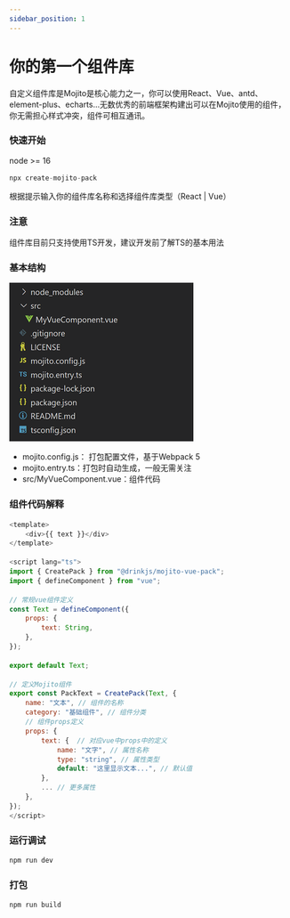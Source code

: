 ```yaml
---
sidebar_position: 1
---
```


# 你的第一个组件库

自定义组件库是Mojito是核心能力之一，你可以使用React、Vue、antd、element-plus、echarts...无数优秀的前端框架构建出可以在Mojito使用的组件，你无需担心样式冲突，组件可相互通讯。

### 快速开始

node >= 16

```js
npx create-mojito-pack
```
根据提示输入你的组件库名称和选择组件库类型（React | Vue）

### 注意

组件库目前只支持使用TS开发，建议开发前了解TS的基本用法

### 基本结构

![基本结构](./img/first.jpg)

- mojito.config.js： 打包配置文件，基于Webpack 5
- mojito.entry.ts：打包时自动生成，一般无需关注
- src/MyVueComponent.vue：组件代码

### 组件代码解释

```js
<template>
	<div>{{ text }}</div>
</template>

<script lang="ts">
import { CreatePack } from "@drinkjs/mojito-vue-pack";
import { defineComponent } from "vue";

// 常规vue组件定义
const Text = defineComponent({
	props: {
		text: String,
	},
});

export default Text;

// 定义Mojito组件
export const PackText = CreatePack(Text, {
	name: "文本", // 组件的名称
	category: "基础组件", // 组件分类
    // 组件props定义
	props: {
		text: {  // 对应vue中props中的定义
			name: "文字", // 属性名称
			type: "string", // 属性类型
			default: "这里显示文本...", // 默认值
		},
        ... // 更多属性
	},
});
</script>

```

### 运行调试
```js
npm run dev
```

### 打包
```
npm run build
```

